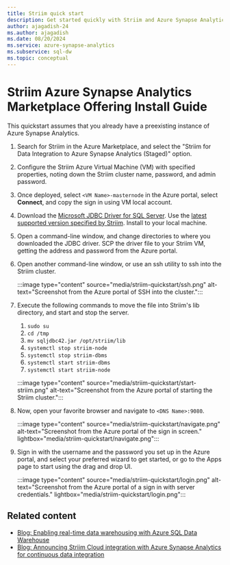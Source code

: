 ```yaml
---
title: Striim quick start
description: Get started quickly with Striim and Azure Synapse Analytics.
author: ajagadish-24
ms.author: ajagadish
ms.date: 08/20/2024
ms.service: azure-synapse-analytics
ms.subservice: sql-dw
ms.topic: conceptual
---
```

# Striim Azure Synapse Analytics Marketplace Offering Install Guide

This quickstart assumes that you already have a preexisting instance of Azure Synapse Analytics.

1. Search for Striim in the Azure Marketplace, and select the "Striim for Data Integration to Azure Synapse Analytics (Staged)" option.

1. Configure the Striim Azure Virtual Machine (VM) with specified properties, noting down the Striim cluster name, password, and admin password.

1. Once deployed, select `<VM Name>-masternode` in the Azure portal, select **Connect**, and copy the sign in using VM local account. 

1. Download the [Microsoft JDBC Driver for SQL Server](/sql/connect/jdbc/microsoft-jdbc-driver-for-sql-server-support-matrix). Use the [latest supported version specified by Striim](https://www.striim.com/docs/). Install to your local machine. 

1. Open a command-line window, and change directories to where you downloaded the JDBC driver. SCP the driver file to your Striim VM, getting the address and password from the Azure portal.

1. Open another command-line window, or use an ssh utility to ssh into the Striim cluster.

    :::image type="content" source="media/striim-quickstart/ssh.png" alt-text="Screenshot from the Azure portal of SSH into the cluster.":::

1. Execute the following commands to move the file into Striim's lib directory, and start and stop the server.

   1. `sudo su`
   1. `cd /tmp`
   1. `mv sqljdbc42.jar /opt/striim/lib`
   1. `systemctl stop striim-node`
   1. `systemctl stop striim-dbms`
   1. `systemctl start striim-dbms`
   1. `systemctl start striim-node`

    :::image type="content" source="media/striim-quickstart/start-striim.png" alt-text="Screenshot from the Azure portal of starting the Striim cluster.":::

1. Now, open your favorite browser and navigate to `<DNS Name>:9080`.

    :::image type="content" source="media/striim-quickstart/navigate.png" alt-text="Screenshot from the Azure portal of the sign in screen." lightbox="media/striim-quickstart/navigate.png":::

1. Sign in with the username and the password you set up in the Azure portal, and select your preferred wizard to get started, or go to the Apps page to start using the drag and drop UI.

    :::image type="content" source="media/striim-quickstart/login.png" alt-text="Screenshot from the Azure portal of a sign in with server credentials." lightbox="media/striim-quickstart/login.png":::

## Related content

- [Blog: Enabling real-time data warehousing with Azure SQL Data Warehouse](https://azure.microsoft.com/blog/enabling-real-time-data-warehousing-with-azure-sql-data-warehouse/)
- [Blog: Announcing Striim Cloud integration with Azure Synapse Analytics for continuous data integration](https://techcommunity.microsoft.com/t5/azure-synapse-analytics-blog/announcing-striim-cloud-integration-with-azure-synapse-analytics/ba-p/3593753)

